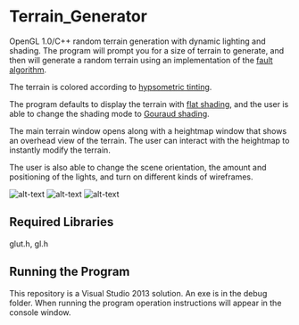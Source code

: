 # Terrain_Generator
OpenGL 1.0/C++ random terrain generation with dynamic lighting and shading. The program will prompt you for a size of terrain to generate, and then will generate a random terrain using an implementation of the [fault algorithm](http://www.lighthouse3d.com/opengl/terrain/index.php3?fault). 
 
The terrain is colored according to [hypsometric tinting](http://en.wikipedia.org/wiki/Hypsometric_tints).
 
The program defaults to display the terrain with [flat shading](http://en.wikipedia.org/wiki/Shading#Flat_shading), and the user is able to change the shading mode to [Gouraud shading](http://en.wikipedia.org/wiki/Shading#Gouraud_shading). 
 
The main terrain window opens along with a heightmap window that shows an overhead view of the terrain. The user can interact with the heightmap to instantly modify the terrain.
 
The user is also able to change the scene orientation, the amount and positioning of the lights, and turn on different kinds of wireframes.

![alt-text](http://i.imgur.com/9Jwbspb.png "Flat Shading")
![alt-text](http://i.imgur.com/5ACSdpS.png "Gouraud Shading")
![alt-text](http://i.imgur.com/2UU7j2Q.png "Multiple lights")

Required Libraries
---
glut.h, gl.h

Running the Program
---
This repository is a Visual Studio 2013 solution. An exe is in the debug folder. When running the program operation instructions will appear in the console window.
